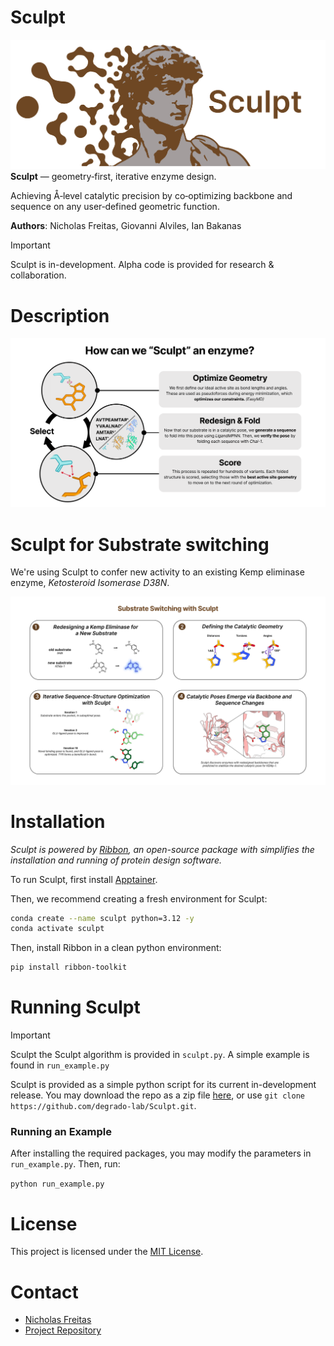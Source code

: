 # Sculpt
![Logo](imgs/Logo_Big.png)
**Sculpt** — geometry‑first, iterative enzyme design.

Achieving Å‑level catalytic precision by co‑optimizing backbone and sequence on any user‑defined geometric function.

**Authors**: Nicholas Freitas, Giovanni Alviles, Ian Bakanas

> [!IMPORTANT]
> Sculpt is in-development. Alpha code is provided for research & collaboration.
>


# Description
![Methodology](imgs/Method.png)


# Sculpt for Substrate switching

We're using Sculpt to confer new activity to an existing Kemp eliminase enzyme, *Ketosteroid Isomerase D38N*.

![Figures](imgs/Figures.png)

# Installation

*Sculpt is powered by [Ribbon](https://degrado-lab.github.io/Ribbon/), an open-source package with simplifies the installation and running of protein design software.*

To run Sculpt, first install [Apptainer](https://apptainer.org/docs/admin/main/installation.html#install-ubuntu-packages). 

Then, we recommend creating a fresh environment for Sculpt:

```bash
conda create --name sculpt python=3.12 -y
conda activate sculpt
```

Then, install Ribbon in a clean python environment:
```bash
pip install ribbon-toolkit
```

# Running Sculpt


> [!IMPORTANT]
> Sculpt the Sculpt algorithm is provided in `sculpt.py`. 
> A simple example is found in `run_example.py`
>

Sculpt is provided as a simple python script for its current in-development release. You may download the repo as a zip file [here](https://github.com/degrado-lab/Sculpt/archive/refs/heads/main.zip), or use `git clone https://github.com/degrado-lab/Sculpt.git`.

### Running an Example
After installing the required packages, you may modify the parameters in `run_example.py`. Then, run:

```python run_example.py```

# License

This project is licensed under the [MIT License](LICENSE).

# Contact

- [Nicholas Freitas](https://github.com/nicholas-freitas)
- [Project Repository](https://github.com/degrado-lab/sculpt)